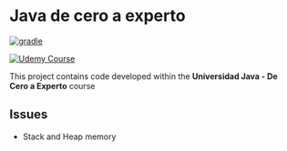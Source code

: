# Java de cero a experto

[![gradle](https://img.shields.io/badge/gradle-v7.4-yellow.svg)](https://gradle.org/install/)

[![Udemy Course][udemy-image]][udemy-url]

This project contains code developed within the **Universidad Java - De Cero a Experto** course

## Issues
* Stack and Heap memory

<!-- Markdown links -->
[udemy-image]: https://img.shields.io/badge/Udemy-EC5252?style=for-the-badge&logo=Udemy&logoColor=white
[udemy-url]: https://www.udemy.com/course/universidad-java-especialista-en-java-desde-cero-a-master/

